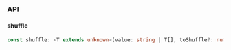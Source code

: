 

### API

#### shuffle

```ts
const shuffle: <T extends unknown>(value: string | T[], toShuffle?: number) => string | T[];
```


